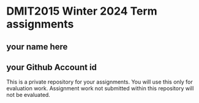 # DMIT2015 Winter 2024 Term assignments

## your name here

## your Github Account id

This is a private repository for your assignments. 
You will use this only for evaluation work. 
Assignment work not submitted within this repository will not be evaluated.
